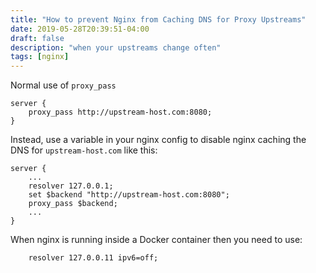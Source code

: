 ```yaml
---
title: "How to prevent Nginx from Caching DNS for Proxy Upstreams"
date: 2019-05-28T20:39:51-04:00
draft: false
description: "when your upstreams change often"
tags: [nginx]
---
```


Normal use of `proxy_pass`

```
server {
    proxy_pass http://upstream-host.com:8080;
}
```

Instead, use a variable in your nginx config to disable nginx caching the DNS for `upstream-host.com` like this:

```
server {
    ...
    resolver 127.0.0.1;
    set $backend "http://upstream-host.com:8080";
    proxy_pass $backend;
    ...
}
```

When nginx is running inside a Docker container then you need to use:

```
    resolver 127.0.0.11 ipv6=off;
```